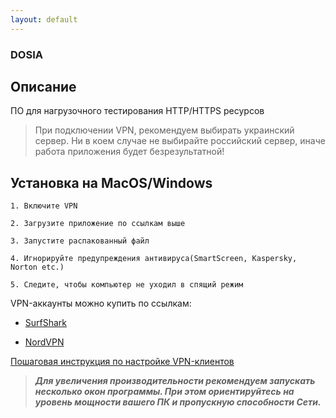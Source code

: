 ```yaml
---
layout: default
---
```


### DOSIA

## Описание

ПО для нагрузочного тестирования HTTP/HTTPS ресурсов


> При подключении VPN, рекомендуем выбирать украинский сервер. 
> Ни в коем случае не выбирайте российский сервер, иначе работа приложения будет безрезультатной!


## Установка на MacOS/Windows
```shell
1. Включите VPN

2. Загрузите приложение по ссылкам выше
 
3. Запустите распакованный файл

4. Игнорируйте предупреждения антивируса(SmartScreen, Kaspersky, Norton etc.)

5. Следите, чтобы компьютер не уходил в спящий режим
```

VPN-аккаунты можно купить по ссылкам:

- [SurfShark](https://darkstore.su/products/view/surfshark-vpn-do-21-23-goda)

- [NordVPN](https://darkstore.su/products/view/nordvpn-2022-2032-god-random-1-1)

[Пошаговая инструкция по настройке VPN-клиентов](https://dddosia.github.io/vpn/)

> ***Для увеличения производительности рекомендуем запускать несколько окон программы. При этом ориентируйтесь на уровень мощности вашего ПК и пропускную способности Сети.***
